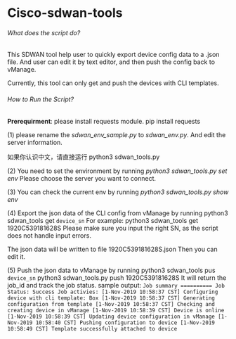 # Cisco-sdwan-tools

###### What does the script do?

This SDWAN tool help user to quickly export device config data to a .json file. 
And user can edit it by text editor, and then push the config back to vManage.

Currently, this tool can only get and push the devices with CLI templates.

###### How to Run the Script?

**Prerequirment**: please install requests module.
pip install requests

(1) please rename the _sdwan_env_sample.py_ to _sdwan_env.py_.
And edit the server information.

如果你认识中文，请直接运行 python3 sdwan_tools.py

(2) You need to set the environment by running _python3 sdwan_tools.py set env_
Please choose the server you want to connect.

(3) You can check the current env by running _python3 sdwan_tools.py show env_

(4) Export the json data of the CLI config from vManage by running python3 sdwan_tools get `device_sn`
For example: python3 sdwan_tools get 1920C539181628S
Please make sure you input the right SN, as the script does not handle input errors.

The json data will be written to file 1920C539181628S.json
Then you can edit it.

(5) Push the json data to vManage by running python3 sdwan_tools pus `device_sn`
python3 sdwan_tools.py push 1920C539181628S
It will return the job_id and track the job status.
sample output:
`Job summary ==========
 Job Status: Success
Job activies:
[1-Nov-2019 10:58:37 CST] Configuring device with cli template: Box
[1-Nov-2019 10:58:37 CST] Generating configuration from template
[1-Nov-2019 10:58:37 CST] Checking and creating device in vManage
[1-Nov-2019 10:58:39 CST] Device is online
[1-Nov-2019 10:58:39 CST] Updating device configuration in vManage
[1-Nov-2019 10:58:40 CST] Pushing configuration to device
[1-Nov-2019 10:58:49 CST] Template successfully attached to device`